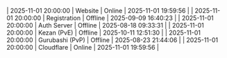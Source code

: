 | 2025-11-01 20:00:00 | Website | Online | 2025-11-01 19:59:56 |
| 2025-11-01 20:00:00 | Registration | Offline | 2025-09-09 16:40:23 |
| 2025-11-01 20:00:00 | Auth Server | Offline | 2025-08-18 09:33:31 |
| 2025-11-01 20:00:00 | Kezan (PvE) | Offline | 2025-10-11 12:51:30 |
| 2025-11-01 20:00:00 | Gurubashi (PvP) | Offline | 2025-08-23 21:44:06 |
| 2025-11-01 20:00:00 | Cloudflare | Online | 2025-11-01 19:59:56 |
